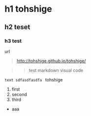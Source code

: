 # h1 tohshige
## h2 teset
### h3 test

url
> http://tohshige.github.io/tohshige/


>> test markdown visual code

`text
sdfasdfasdfa
`
tohshige

1. first
2. second
3. third


- aaa

